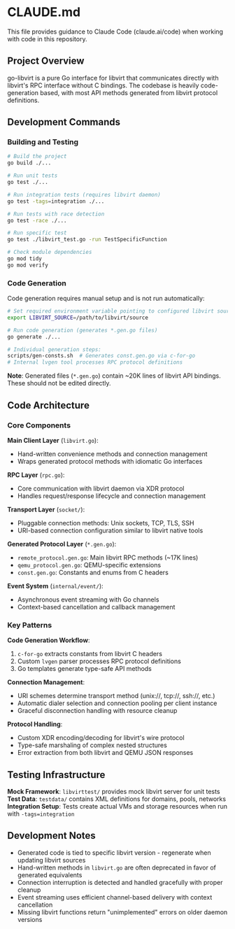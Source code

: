 # CLAUDE.md

This file provides guidance to Claude Code (claude.ai/code) when working with code in this repository.

## Project Overview

go-libvirt is a pure Go interface for libvirt that communicates directly with libvirt's RPC interface without C bindings. The codebase is heavily code-generation based, with most API methods generated from libvirt protocol definitions.

## Development Commands

### Building and Testing
```bash
# Build the project
go build ./...

# Run unit tests
go test ./...

# Run integration tests (requires libvirt daemon)
go test -tags=integration ./...

# Run tests with race detection
go test -race ./...

# Run specific test
go test ./libvirt_test.go -run TestSpecificFunction

# Check module dependencies
go mod tidy
go mod verify
```

### Code Generation
Code generation requires manual setup and is not run automatically:

```bash
# Set required environment variable pointing to configured libvirt source
export LIBVIRT_SOURCE=/path/to/libvirt/source

# Run code generation (generates *.gen.go files)
go generate ./...

# Individual generation steps:
scripts/gen-consts.sh  # Generates const.gen.go via c-for-go
# Internal lvgen tool processes RPC protocol definitions
```

**Note**: Generated files (`*.gen.go`) contain ~20K lines of libvirt API bindings. These should not be edited directly.

## Code Architecture

### Core Components

**Main Client Layer** (`libvirt.go`):
- Hand-written convenience methods and connection management
- Wraps generated protocol methods with idiomatic Go interfaces

**RPC Layer** (`rpc.go`):
- Core communication with libvirt daemon via XDR protocol
- Handles request/response lifecycle and connection management

**Transport Layer** (`socket/`):
- Pluggable connection methods: Unix sockets, TCP, TLS, SSH
- URI-based connection configuration similar to libvirt native tools

**Generated Protocol Layer** (`*.gen.go`):
- `remote_protocol.gen.go`: Main libvirt RPC methods (~17K lines)  
- `qemu_protocol.gen.go`: QEMU-specific extensions
- `const.gen.go`: Constants and enums from C headers

**Event System** (`internal/event/`):
- Asynchronous event streaming with Go channels
- Context-based cancellation and callback management

### Key Patterns

**Code Generation Workflow**:
1. `c-for-go` extracts constants from libvirt C headers
2. Custom `lvgen` parser processes RPC protocol definitions  
3. Go templates generate type-safe API methods

**Connection Management**:
- URI schemes determine transport method (unix://, tcp://, ssh://, etc.)
- Automatic dialer selection and connection pooling per client instance
- Graceful disconnection handling with resource cleanup

**Protocol Handling**:
- Custom XDR encoding/decoding for libvirt's wire protocol
- Type-safe marshaling of complex nested structures
- Error extraction from both libvirt and QEMU JSON responses

## Testing Infrastructure

**Mock Framework**: `libvirttest/` provides mock libvirt server for unit tests
**Test Data**: `testdata/` contains XML definitions for domains, pools, networks
**Integration Setup**: Tests create actual VMs and storage resources when run with `-tags=integration`

## Development Notes

- Generated code is tied to specific libvirt version - regenerate when updating libvirt sources
- Hand-written methods in `libvirt.go` are often deprecated in favor of generated equivalents
- Connection interruption is detected and handled gracefully with proper cleanup
- Event streaming uses efficient channel-based delivery with context cancellation
- Missing libvirt functions return "unimplemented" errors on older daemon versions